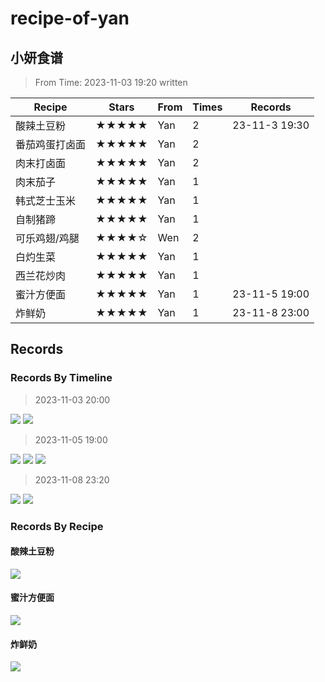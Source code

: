# recipe-of-yan
## 小妍食谱
> From Time: 2023-11-03 19:20 written

| Recipe         | Stars | From | Times | Records       |
| -------------- | ----- | ---- | ----- | ------------- |
| 酸辣土豆粉     | ★★★★★ | Yan  | 2     | 23-11-3 19:30 |
| 番茄鸡蛋打卤面 | ★★★★★ | Yan  | 2     |               |
| 肉末打卤面     | ★★★★★ | Yan  | 2     |               |
| 肉末茄子       | ★★★★★ | Yan  | 1     |               |
| 韩式芝士玉米   | ★★★★★ | Yan  | 1     |               |
| 自制猪蹄       | ★★★★★ | Yan  | 1     |               |
| 可乐鸡翅/鸡腿  | ★★★★☆ | Wen  | 2     |               |
| 白灼生菜       | ★★★★★ | Yan  | 1     |               |
| 西兰花炒肉     | ★★★★★ | Yan  | 1     |               |
| 蜜汁方便面     | ★★★★★ | Yan  | 1     | 23-11-5 19:00 |
| 炸鲜奶         | ★★★★★ | Yan  | 1     | 23-11-8 23:00 |

## Records
### Records By Timeline
> 2023-11-03 20:00

![](./images/sltdf/sltdf-make-11-03.jpg)
![](./images/sltdf/sltdf-11-03.jpg)

> 2023-11-05 19:00

![](images/mzfbm/mzfbm-make-11-05.jpg)
![](images/mzfbm/mzfbm-11-05-0.jpg)
![](images/mzfbm/mzfbm-11-05-1.jpg)

> 2023-11-08 23:20

![](images/zxn/zxn-11-08-01.jpg)
![](images/zxn/zxn-11-08-02.jpg)

### Records By Recipe
#### 酸辣土豆粉
![](./images/sltdf/sltdf-11-03.jpg)

#### 蜜汁方便面
![](images/mzfbm/mzfbm-11-05-0.jpg)

#### 炸鲜奶
![](images/zxn/zxn-11-08-01.jpg)